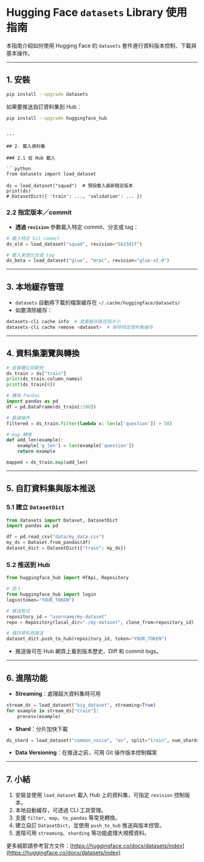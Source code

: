 # Hugging Face `datasets` Library 使用指南

本指南介紹如何使用 Hugging Face 的 `datasets` 套件進行資料版本控制、下載與基本操作。

---

## 1. 安裝

```bash
pip install --upgrade datasets
```

如果要推送自訂資料集到 Hub：

```bash
pip install --upgrade huggingface_hub
```

````

---

## 2. 載入資料集

### 2.1 從 Hub 載入

```python
from datasets import load_dataset

ds = load_dataset("squad")  # 預設載入最新穩定版本
print(ds)
# DatasetDict({ 'train': ..., 'validation': ... })
````

### 2.2 指定版本／commit

* **透過 `revision`** 參數載入特定 commit、分支或 tag：

```python
# 載入特定 Git commit
ds_old = load_dataset("squad", revision="5b23d1f")

# 載入某個分支或 tag
ds_beta = load_dataset("glue", "mrpc", revision="glue-v2.0")
```

---

## 3. 本地緩存管理

* `datasets` 自動將下載的檔案緩存在 `~/.cache/huggingface/datasets/`
* 如要清除緩存：

```bash
datasets-cli cache info  # 查看緩存路徑與大小
datasets-cli cache remove <dataset>  # 移除特定資料集緩存
```

---

## 4. 資料集瀏覽與轉換

```python
# 查看欄位和範例
ds_train = ds["train"]
print(ds_train.column_names)
print(ds_train[0])

# 轉為 Pandas
import pandas as pd
df = pd.DataFrame(ds_train[:100])

# 篩選條件
filtered = ds_train.filter(lambda x: len(x['question']) > 50)

# map 轉換
def add_len(example):
    example['q_len'] = len(example['question'])
    return example

mapped = ds_train.map(add_len)
```

---

## 5. 自訂資料集與版本推送

### 5.1 建立 `DatasetDict`

```python
from datasets import Dataset, DatasetDict
import pandas as pd

df = pd.read_csv("data/my_data.csv")
my_ds = Dataset.from_pandas(df)
dataset_dict = DatasetDict({"train": my_ds})
```

### 5.2 推送到 Hub

```python
from huggingface_hub import HfApi, Repository

# 登入
from huggingface_hub import login
login(token="YOUR_TOKEN")

# 推送程式
repository_id = "username/my-dataset"
repo = Repository(local_dir="./my-dataset", clone_from=repository_id)

# 儲存資料與推送
dataset_dict.push_to_hub(repository_id, token="YOUR_TOKEN")
```

* 推送後可在 Hub 網頁上看到版本歷史、Diff 和 commit logs。

---

## 6. 進階功能

* **Streaming**：處理超大資料集時可用

```python
stream_ds = load_dataset("big_dataset", streaming=True)
for example in stream_ds["train"]:
    process(example)
```

* **Shard**：分片加快下載

```python
ds_shard = load_dataset("common_voice", "en", split="train", num_shards=4, shard_index=0)
```

* **Data Versioning**：在推送之前，可用 Git 操作版本控制檔案

---

## 7. 小結

1. 安裝並使用 `load_dataset` 載入 Hub 上的資料集，可指定 `revision` 控制版本。
2. 本地自動緩存，可透過 CLI 工具管理。
3. 支援 `filter`、`map`、`to_pandas` 等常見轉換。
4. 建立自訂 `DatasetDict`，並使用 `push_to_hub` 推送與版本控管。
5. 進階可用 `streaming`、`sharding` 等功能處理大規模資料。

更多細節請參考官方文件：[https://huggingface.co/docs/datasets/index](https://huggingface.co/docs/datasets/index)
